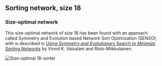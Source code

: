 ## Sorting network, size 18

### Size-optimal network

This size-optimal network of size 18 has been found with an approach called Symmetry and Evolution based Network Sort
Optimization (SENSO), with is described in [*Using Symmetry and Evolutionary Search to Minimize Sorting Networks*][1] by
Vinod K. Valsalam and Risto Miikkulainen.

![Size-optimal 18-sorter](https://cdn.rawgit.com/Morwenn/comparator-networks/master/networks/sort/18/senso-18.svg)


  [1]: http://nn.cs.utexas.edu/downloads/papers/valsalam.jmlr13.pdf
